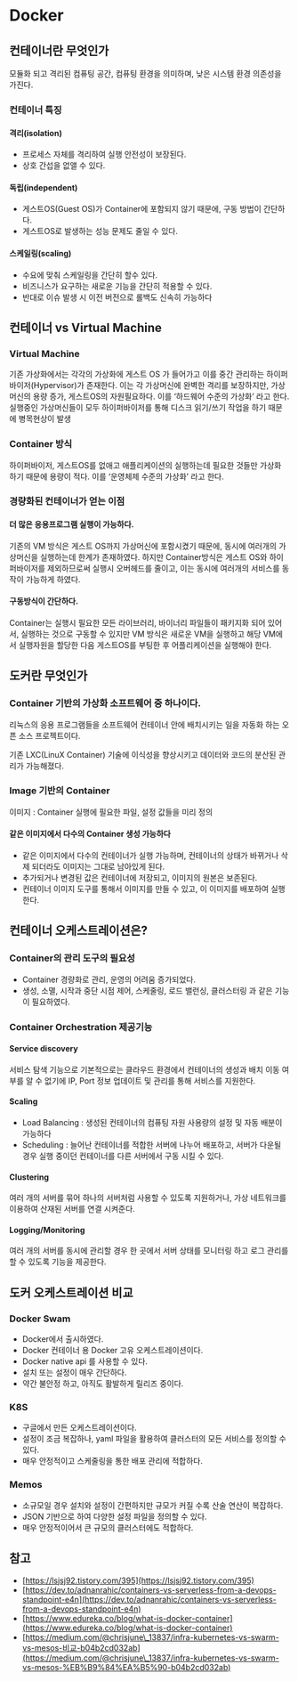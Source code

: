 # Docker



## 컨테이너란 무엇인가

모듈화 되고 격리된 컴퓨팅 공간, 컴퓨팅 환경을 의미하며, 낮은 시스템 환경 의존성을 가진다.

### 컨테이너 특징

#### 격리(isolation)

* 프로세스 자체를 격리하여 실행 안전성이 보장된다.
* 상호 간섭을 없앨 수 있다.

#### 독립(independent)

* 게스트OS(Guest OS)가 Container에 포함되지 않기 때문에, 구동 방법이 간단하다.
* 게스트OS로 발생하는 성능 문제도 줄일 수 있다.

#### 스케일링(scaling)

* 수요에 맞춰 스케일링을 간단히 할수 있다.
* 비즈니스가 요구하는 새로운 기능을 간단히 적용할 수 있다.
* 반대로 이슈 발생 시 이전 버전으로 롤백도 신속히 가능하다

## 컨테이너 vs Virtual Machine

### Virtual Machine

기존 가상화에서는 각각의 가상화에 게스트 OS 가 들어가고 이를 중간 관리하는 하이퍼바이저(Hypervisor)가 존재한다. 이는 각 가상머신에 완벽한 격리를 보장하지만, 가상머신의 용량 증가, 게스트OS의 자원필요하다. 이를 ‘하드웨어 수준의 가상화’ 라고 한다. 실행중인 가상머신들이 모두 하이퍼바이저를 통해 디스크 읽기/쓰기 작업을 하기 때문에 병목현상이 발생

### Container 방식

하이퍼바이저, 게스트OS를 없애고 애플리케이션의 실행하는데 필요한 것들만 가상화 하기 때문에 용량이 적다. 이를 ‘운영체제 수준의 가상화’ 라고 한다.

### 경량화된 컨테이너가 얻는 이점

#### 더 많은 응용프로그램 실행이 가능하다.

기존의 VM 방식은 게스트 OS까지 가상머신에 포함시켰기 때문에, 동시에 여러개의 가상머신을 실행하는데 한계가 존재하였다. 하지만 Container방식은 게스트 OS와 하이퍼바이저를 제외하므로써 실행시 오버헤드를 줄이고, 이는 동시에 여러개의 서비스를 동작이 가능하게 하였다.

#### 구동방식이 간단하다.

Container는 실행시 필요한 모든 라이브러리, 바이너리 파일들이 패키지화 되어 있어서, 실행하는 것으로 구동할 수 있지만 VM 방식은 새로운 VM을 실행하고 해당 VM에서 실행자원을 할당한 다음 게스트OS를 부팅한 후 어플리케이션을 실행해야 한다.

## 도커란 무엇인가

### Container 기반의 가상화 소프트웨어 중 하나이다.

리눅스의 응용 프로그램들을 소프트웨어 컨테이너 안에 배치시키는 일을 자동화 하는 오픈 소스 프로젝트‌이다.

기존 LXC(LinuX Container) 기술에 이식성을 향상시키고 데이터와 코드의 분산된 관리가 가능해졌다.

### Image 기반의 Container

이미지 : Container 실행에 필요한 파일, 설정 값들을 미리 정의

#### 같은 이미지에서 다수의 Container 생성 가능하다

* 같은 이미지에서 다수의 컨테이너가 실행 가능하며, 컨테이너의 상태가 바뀌거나 삭제 되더라도 이미지는 그대로 남아있게 된다.
* 추가되거나 변경된 값은 컨테이너에 저장되고, 이미지의 원본은 보존된다.
* 컨테이너 이미지 도구를 통해서 이미지를 만들 수 있고, 이 이미지를 배포하여 실행한다.

## 컨테이너 오케스트레이션은?

### Container의 관리 도구의 필요성

* Container 경량화로 관리, 운영의 어려움 증가되었다.
* 생성, 소멸, 시작과 중단 시점 제어, 스케줄링, 로드 밸런싱, 클러스터링 과 같은 기능이 필요하였다.

### Container Orchestration 제공기능

#### Service discovery

서비스 탐색 기능으로 기본적으로는 클라우드 환경에서 컨테이너의 생성과 배치 이동 여부를 알 수 없기에 IP, Port 정보 업데이트 및 관리를 통해 서비스를 지원한다.

#### Scaling

* Load Balancing : 생성된 컨테이너의 컴퓨팅 자원 사용량의 설정 및 자동 배분이 가능하다
* Scheduling : 늘어난 컨테이너를 적합한 서버에 나누어 배포하고, 서버가 다운될 경우 실행 중이던 컨테이너를 다른 서버에서 구동 시킬 수 있다.

#### Clustering

여러 개의 서버를 묶어 하나의 서버처럼 사용할 수 있도록 지원하거나, 가상 네트워크를 이용하여 산재된 서버를 연결 시켜준다.

#### Logging/Monitoring

여러 개의 서버를 동시에 관리할 경우 한 곳에서 서버 상태를 모니터링 하고 로그 관리를 할 수 있도록 기능을 제공한다.

## 도커 오케스트레이션 비교

### Docker Swam

* Docker에서 출시하였다.
* Docker 컨테이너 용 Docker 고유 오케스트레이션이다.
* Docker native api 를 사용할 수 있다.
* 설치 또는 설정이 매우 간단하다.
* 약간 불안정 하고, 아직도 활발하게 릴리즈 중이다.

### K8S

* 구글에서 만든 오케스트레이션이다.
* 설정이 조금 복잡하나, yaml 파일을 활용하여 클러스터의 모든 서비스를 정의할 수 있다.
* 매우 안정적이고 스케줄링을 통한 배포 관리에 적합하다.

### Memos

* 소규모일 경우 설치와 설정이 간편하지만 규모가 커질 수록 산술 연산이 복잡하다.
* JSON 기반으로 하여 다양한 설정 파일을 정의할 수 있다.
* 매우 안정적이어서 큰 규모의 클러스터에도 적합하다.

## 참고

* [https://lsjsj92.tistory.com/395](https://lsjsj92.tistory.com/395)
* [https://dev.to/adnanrahic/containers-vs-serverless-from-a-devops-standpoint-e4n](https://dev.to/adnanrahic/containers-vs-serverless-from-a-devops-standpoint-e4n)
* [https://www.edureka.co/blog/what-is-docker-container](https://www.edureka.co/blog/what-is-docker-container)
* [https://medium.com/@chrisjune\_13837/infra-kubernetes-vs-swarm-vs-mesos-비교-b04b2cd032ab](https://medium.com/@chrisjune\_13837/infra-kubernetes-vs-swarm-vs-mesos-%EB%B9%84%EA%B5%90-b04b2cd032ab)
